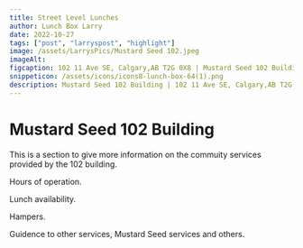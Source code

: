 ```yaml
---
title: Street Level Lunches
author: Lunch Box Larry
date: 2022-10-27
tags: ["post", "larryspost", "highlight"]
image: /assets/LarrysPics/Mustard Seed 102.jpeg
imageAlt:
figcaption: 102 11 Ave SE, Calgary,AB T2G 0X8 | Mustard Seed 102 Building 
snippeticon: /assets/icons/icons8-lunch-box-64(1).png
description: Mustard Seed 102 Building | 102 11 Ave SE, Calgary,AB T2G 0X8
---
```


# Mustard Seed 102 Building

This is a section to give more information on the commuity services provided by the 102 building.

Hours of operation.

Lunch availability.

Hampers.

Guidence to other services, Mustard Seed services and others.